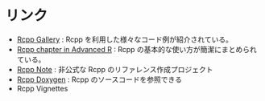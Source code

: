 # リンク

* [Rcpp Gallery](http://gallery.rcpp.org/) : Rcpp を利用した様々なコード例が紹介されている。
* [Rcpp chapter in Advanced R](http://adv-r.had.co.nz/Rcpp.html) : Rcpp の基本的な使い方が簡潔にまとめられている。
* [Rcpp Note](http://statr.me/rcpp-note/index.html) :
非公式な Rcpp のリファレンス作成プロジェクト
* [Rcpp Doxygen](http://dirk.eddelbuettel.com/code/rcpp/html/) : Rcpp のソースコードを参照できる
* Rcpp Vignettes


